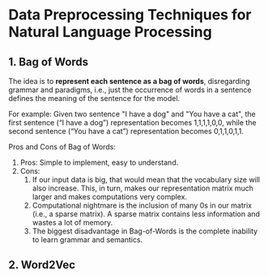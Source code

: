 # Data Preprocessing Techniques for Natural Language Processing

## 1. Bag of Words

The idea is to **represent each sentence as a bag of words**, disregarding grammar and paradigms, i.e., just the occurrence of words in a sentence defines the meaning of the sentence for the model.

For example: Given two sentence "I have a dog" and "You have a cat", the first sentence (“I have a dog”) representation becomes 1,1,1,1,0,0, while the second sentence (“You have a cat”) representation becomes 0,1,1,0,1,1.

Pros and Cons of Bag of Words:

1. Pros: Simple to implement, easy to understand.
2. Cons:
   1. If our input data is big, that would mean that the vocabulary size will also increase. This, in turn, makes our representation matrix much larger and makes computations very complex.
   2. Computational nightmare is the inclusion of many 0s in our matrix (i.e., a sparse matrix). A sparse matrix contains less information and wastes a lot of memory.
   3. The biggest disadvantage in Bag-of-Words is the complete inability to learn grammar and semantics.

## 2. Word2Vec
